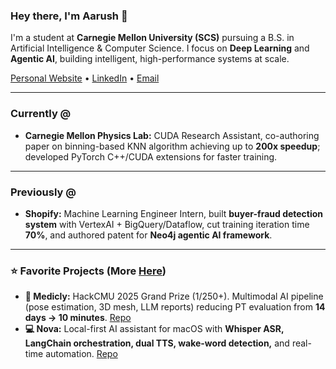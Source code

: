 ### Hey there, I'm Aarush 👋

I'm a student at **Carnegie Mellon University (SCS)** pursuing a B.S. in Artificial Intelligence & Computer Science. I focus on **Deep Learning** and **Agentic AI**, building intelligent, high-performance systems at scale.

[Personal Website](https://aarushagarwal.dev) • [LinkedIn](https://www.linkedin.com/in/YOUR_LINKEDIN_URL) • [Email](mailto:aarusha@andrew.cmu.edu)

---

### Currently @
- **Carnegie Mellon Physics Lab:** CUDA Research Assistant, co-authoring paper on binning-based KNN algorithm achieving up to **200x speedup**; developed PyTorch C++/CUDA extensions for faster training.  

---

### Previously @
- **Shopify:** Machine Learning Engineer Intern, built **buyer-fraud detection system** with VertexAI + BigQuery/Dataflow, cut training iteration time **70%**, and authored patent for **Neo4j agentic AI framework**.  

---

### ⭐ Favorite Projects (More [Here](https://aarushagarwal.dev))
- **💊 Medicly:** HackCMU 2025 Grand Prize (1/250+). Multimodal AI pipeline (pose estimation, 3D mesh, LLM reports) reducing PT evaluation from **14 days → 10 minutes**. [Repo](https://github.com/AgarwalAarush/Medicly)  
- **💻 Nova:** Local-first AI assistant for macOS with **Whisper ASR, LangChain orchestration, dual TTS, wake-word detection,** and real-time automation. [Repo](https://github.com/AgarwalAarush/Nova)  
